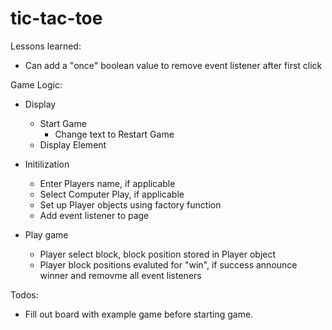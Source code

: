# tic-tac-toe

Lessons learned:
- Can add a "once" boolean value to remove event listener after first click


Game Logic:

- Display
    - Start Game
        - Change text to Restart Game 
    - Display Element

- Initilization
    - Enter Players name, if applicable
    - Select Computer Play, if applicable
    - Set up Player objects using factory function
    - Add event listener to page

- Play game
    - Player select block, block position stored in Player object
    - Player block positions evaluted for "win", if success announce winner and removme all event listeners


Todos:
- Fill out board with example game before starting game.